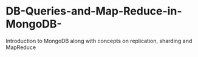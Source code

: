 # DB-Queries-and-Map-Reduce-in-MongoDB-
Introduction to MongoDB along with concepts on replication, sharding and MapReduce
